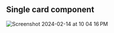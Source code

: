 ## Single card component

![Screenshot 2024-02-14 at 10 04 16 PM](https://github.com/AramKim37/preview_card/assets/69880556/117e45a5-24d9-4dfe-9dc4-c6eb12388cdf)
